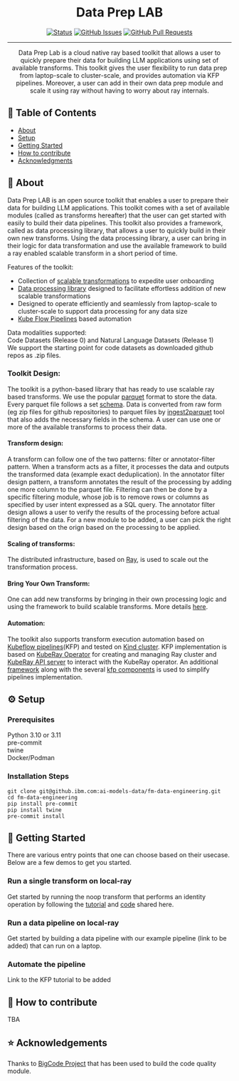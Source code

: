 

<h1 align="center">Data Prep LAB </h1>

<div align="center">

  [![Status](https://img.shields.io/badge/status-active-success.svg)]() 
  [![GitHub Issues](https://img.shields.io/github/issues/kylelobo/The-Documentation-Compendium.svg)](https://github.ibm.com/ai-models-data/fm-data-engineering/issues)
  [![GitHub Pull Requests](https://img.shields.io/github/issues-pr/kylelobo/The-Documentation-Compendium.svg)](https://github.ibm.com/ai-models-data/fm-data-engineering/pulls)
</div>

---

<p align="center"> Data Prep Lab is a cloud native ray based toolkit that allows a user to quickly prepare their data for building LLM applications using set of available transforms. This toolkit gives the user flexibility to run data prep from laptop-scale to cluster-scale, and provides automation via KFP pipelines. Moreover, a user can add in their own data prep module and scale it using ray without having to worry about ray internals. 
    <br> 
</p>

## 📝 Table of Contents
- [About](#about)
- [Setup](#setup)
- [Getting Started](#getting_started)
- [How to contribute](#contribute_steps)
- [Acknowledgments](#acknowledgement)

## &#x1F4D6; About <a name = "about"></a>

Data Prep LAB is an open source toolkit that enables a user to prepare their data for building LLM applications. This toolkit comes with a set of available modules (called as transforms hereafter) that the user can get started with easily to build their data pipelines. This toolkit also provides a framework, called as data processing library, that allows a user to quickly build in their own new transforms. Using the data processing library, a user can bring in their logic for data transformation and use the available framework to build a ray enabled scalable transform in a short period of time. 

Features of the toolkit: 
- Collection of [scalable transformations](transforms/README.md) to expedite user onboarding
- [Data processing library](data-processing-lib/README.md) designed to facilitate effortless addition of new scalable transformations
- Designed to operate efficiently and seamlessly from laptop-scale to cluster-scale to support data processing for any data size
- [Kube Flow Pipelines](https://www.kubeflow.org/docs/components/pipelines/v1/introduction/) based automation 

Data modalities supported: \
Code Datasets (Release 0)  and Natural Language Datasets (Release 1)\
We support the starting point for code datasets as downloaded github repos as .zip files. 

### Toolkit Design: 
The toolkit is a python-based library that has ready to use scalable ray based transforms. We use the popular [parquet](https://arrow.apache.org/docs/python/parquet.html) format to store the data. Every parquet file follows a set [schema](https://github.ibm.com/ai-models-data/fm-data-engineering/tree/dev/tools/ingest2parquet). Data is converted from raw form (eg zip files for github repositories) to parquet files by [ingest2parquet](https://github.ibm.com/ai-models-data/fm-data-engineering/tree/dev/tools/ingest2parquet) tool that also adds the necessary fields in the schema.  A user can use one or more of the available transforms to process their data. 

#### Transform design: 
A transform can follow one of the two patterns: filter or annotator-filter pattern. When a transform acts as a filter, it processes the data and outputs the transformed data (example exact deduplication). In the annotator filter design pattern, a transform annotates the result of the processing by adding one more column to the parquet file. Filtering can then be done by a specific filtering module, whose job is to remove rows or columns as specified by user intent expressed as a SQL query. The annotator filter design allows a user to verify the results of the processing before actual filtering of the data. For a new module to be added, a user can pick the right design based on the orign based on the processing to be applied. 

#### Scaling of transforms: 
The distributed infrastructure, based on [Ray](https://docs.ray.io/en/latest/index.html), is used to scale out the transformation process.

#### Bring Your Own Transform: 
One can add new transforms by bringing in their own processing logic and using the framework to build scalable transforms. More details [here](data-processing-lib/doc/overview.md). 

#### Automation: 
The toolkit also supports transform execution automation based on 
[Kubeflow pipelines](https://www.kubeflow.org/docs/components/pipelines/v1/introduction/)(KFP) and
tested on [Kind cluster](https://kind.sigs.k8s.io/). KFP implementation is based on [KubeRay Operator](https://docs.ray.io/en/master/cluster/kubernetes/getting-started.html)
for creating and managing Ray cluster and [KubeRay API server](https://github.com/ray-project/kuberay/tree/master/apiserver)
to interact with the KubeRay operator. An additional [framework](kfp/kfp_support_lib) along with the several
[kfp components](kfp/kfp_ray_components) is used to simplify pipelines implementation.




## &#x2699; Setup <a name = "setup"></a>


### Prerequisites

Python 3.10 or 3.11 \
pre-commit\
twine \
Docker/Podman


### Installation Steps

```shell
git clone git@github.ibm.com:ai-models-data/fm-data-engineering.git
cd fm-data-engineering
pip install pre-commit
pip install twine
pre-commit install
```

## &#x1F680; Getting Started <a name = "getting_started"></a>

There are various entry points that one can choose based on their usecase. Below are a few demos to get you started. 

### Run a single transform on local-ray
Get started by running the noop transform that performs an identity operation by following the [tutorial](data-processing-lib/doc/simplest-transform-tutorial.md) and [code](https://github.ibm.com/ai-models-data/fm-data-engineering/tree/dev/transforms/universal/noop) shared here. 

### Run a data pipeline on local-ray
Get started by building a data pipeline with our example pipeline (link to be added) that can run on a laptop. 

### Automate the pipeline
Link to the KFP tutorial to be added

## &#x1F91D; How to contribute <a name = "contribute_steps"></a>
TBA

## &#x2B50; Acknowledgements <a name = "acknowledgement"></a>
Thanks to [BigCode Project](https://github.com/bigcode-project) that has been used to build the code quality module. 






